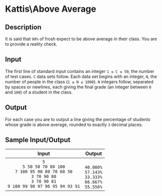 # Kattis\Above Average

## Description

It is said that `90%` of frosh expect to be above average in their class. You are to provide a reality check.

## Input

The first line of standard input contains an integer `1 ≤ C ≤ 50`, the number of test cases. `C` data sets follow. Each data set begins with an integer, `N`, the number of people in the class (`1 ≤ N ≤ 1000`). `N` integers follow, separated by spaces or newlines, each giving the final grade (an integer between `0` and `100`) of a student in the class.

## Output

For each case you are to output a line giving the percentage of students whose grade is above average, rounded to exactly `3` decimal places.

## Sample Input/Output

|                         Input                          |                   Output                    |
|:------------------------------------------------------:|:-------------------------------------------:|
|`5`<br>`5 50 50 70 80 100`<br>`7 100 95 90 80 70 60 50`<br>`3 70 90 80`<br>`3 70 90 81`<br>`9 100 99 98 97 96 95 94 93 91`|                                   <br>`40.000%`<br>`57.143%`<br>`33.333%`<br>`66.667%`<br>`55.556%`|
